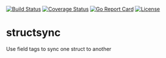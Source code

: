 [![Build Status](https://travis-ci.org/deelawn/structsync.svg?branch=master)](https://travis-ci.org/deelawn/structsync)
[![Coverage Status](https://coveralls.io/repos/github/deelawn/structsync/badge.svg?branch=master)](https://coveralls.io/github/deelawn/structsync?branch=master)
[![Go Report Card](https://goreportcard.com/badge/github.com/deelawn/structsync)](https://goreportcard.com/report/github.com/deelawn/structsync)
[![License](https://img.shields.io/github/license/deelawn/structsync.svg)](https://github.com/deelawn/structsync/blob/master/LICENSE)

# structsync
Use field tags to sync one struct to another
